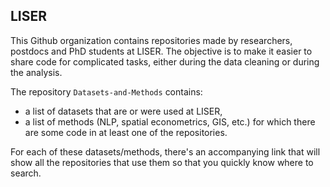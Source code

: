 ## LISER 

This Github organization contains repositories made by researchers, postdocs and PhD students at LISER. The objective is to make it easier to share code for complicated tasks, either during the data cleaning or during the analysis. 

The repository `Datasets-and-Methods` contains:

* a list of datasets that are or were used at LISER,
* a list of methods (NLP, spatial econometrics, GIS, etc.) for which there are some code in at least one of the repositories.

For each of these datasets/methods, there's an accompanying link that will show all the repositories that use them so that you quickly know where to search.

